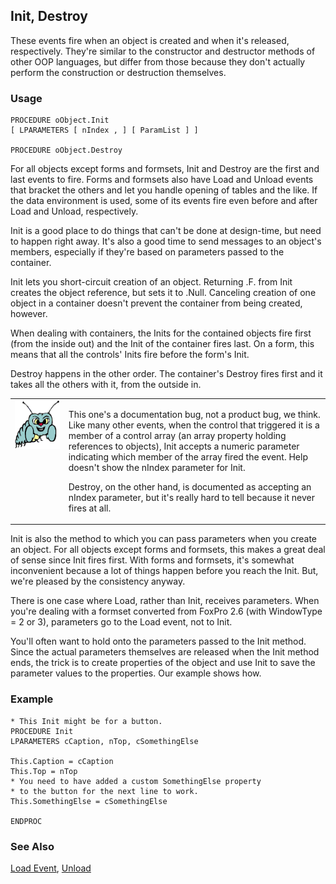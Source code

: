 ## Init, Destroy

These events fire when an object is created and when it's released, respectively. They're similar to the constructor and destructor methods of other OOP languages, but differ from those because they don't actually perform the construction or destruction themselves.

### Usage

```foxpro
PROCEDURE oObject.Init
[ LPARAMETERS [ nIndex , ] [ ParamList ] ]

PROCEDURE oObject.Destroy
```

For all objects except forms and formsets, Init and Destroy are the first and last events to fire. Forms and formsets also have Load and Unload events that bracket the others and let you handle opening of tables and the like. If the data environment is used, some of its events fire even before and after Load and Unload, respectively.

Init is a good place to do things that can't be done at design-time, but need to happen right away. It's also a good time to send messages to an object's members, especially if they're based on parameters passed to the container.

Init lets you short-circuit creation of an object. Returning .F. from Init creates the object reference, but sets it to .Null. Canceling creation of one object in a container doesn't prevent the container from being created, however.

When dealing with containers, the Inits for the contained objects fire first (from the inside out) and the Init of the container fires last. On a form, this means that all the controls' Inits fire before the form's Init.

Destroy happens in the other order. The container's Destroy fires first and it takes all the others with it, from the outside in.

<table border=0 cellspacing=0 cellpadding=0 width=100%>
<tr>
  <td width=17% valign=top>
<img width=95 height=78 src="bug.gif"></p>
  </td>
  <td width=83%>
  <p>This one's a documentation bug, not a product bug, we think. Like many other events, when the control that triggered it is a member of a control array (an array property holding references to objects), Init accepts a numeric parameter indicating which member of the array fired the event. Help doesn't show the nIndex parameter for Init. </p>
  <p>Destroy, on the other hand, is documented as accepting an nIndex parameter, but it's really hard to tell because it never fires at all.</p>
  </td>
 </tr>
</table>

Init is also the method to which you can pass parameters when you create an object. For all objects except forms and formsets, this makes a great deal of sense since Init fires first. With forms and formsets, it's somewhat inconvenient because a lot of things happen before you reach the Init. But, we're pleased by the consistency anyway.

There is one case where Load, rather than Init, receives parameters. When you're dealing with a formset converted from FoxPro 2.6 (with WindowType = 2 or 3), parameters go to the Load event, not to Init.

You'll often want to hold onto the parameters passed to the Init method. Since the actual parameters themselves are released when the Init method ends, the trick is to create properties of the object and use Init to save the parameter values to the properties. Our example shows how.

### Example

```foxpro
* This Init might be for a button.
PROCEDURE Init
LPARAMETERS cCaption, nTop, cSomethingElse

This.Caption = cCaption
This.Top = nTop
* You need to have added a custom SomethingElse property
* to the button for the next line to work.
This.SomethingElse = cSomethingElse

ENDPROC
```
### See Also

[Load Event](s4g411.md), [Unload](s4g411.md)